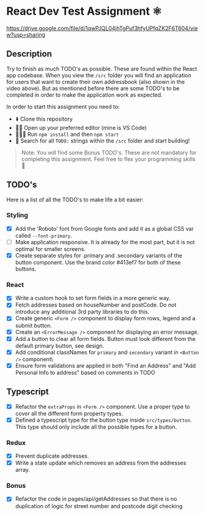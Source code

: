 # React Dev Test Assignment ⚛️

https://drive.google.com/file/d/1qwPJQL04jhTgPuf3hfyUPfqZK2F6T604/view?usp=sharing

## Description

Try to finish as much TODO's as possible. These are found within the React app codebase. When you view the `/src` folder you will find an application for users that want to create their own addressbook (also shown in the video above). But as mentioned before there are some TODO's to be completed in order to make the application work as expected.

In order to start this assignment you need to:

- ⬇️ Clone this repository
- 👨‍💻 Open up your preferred editor (mine is VS Code)
- 🏃🏻‍♂️ Run `npm install` and then `npm start`
- 🔎 Search for all `TODO:` strings within the `/src` folder and start building!

> Note: You will find some Bonus TODO's. These are not mandatory for completing this assignment. Feel free to flex your programming skills 💪

## TODO's

Here is a list of all the TODO's to make life a bit easier:

### Styling

- [x] Add the 'Roboto' font from Google fonts and add it as a global CSS var called `--font-primary`.
- [ ] Make application responsive. It is already for the most part, but it is not optimal for smaller screens.
- [x] Create separate styles for .primary and .secondary variants of the button component. Use the brand color #413ef7 for both of these buttons.

### React

- [x] Write a custom hook to set form fields in a more generic way.
- [x] Fetch addresses based on houseNumber and postCode. Do not introduce any additional 3rd party libraries to do this.
- [x] Create generic `<Form />` component to display form rows, legend and a submit button.
- [x] Create an `<ErrorMessage />` component for displaying an error message.
- [x] Add a button to clear all form fields. Button must look different from the default primary button, see design.
- [x] Add conditional classNames for `primary` and `secondary` variant in `<Button />` component\
- [x] Ensure form validations are applied in both "Find an Address" and "Add Personal Info to address" based on comments in TODO

## Typescript

- [x] Refactor the `extraProps` in `<Form />` component. Use a proper type to cover all the different form property types.
- [x] Defined a typescript type for the button type inside `src/types/button`. This type should only include all the possible types for a button.

### Redux

- [x] Prevent duplicate addresses.
- [x] Write a state update which removes an address from the addresses array.

### Bonus

- [x] Refactor the code in pages/api/getAddresses so that there is no duplication of logic for street number and postcode digit checking

